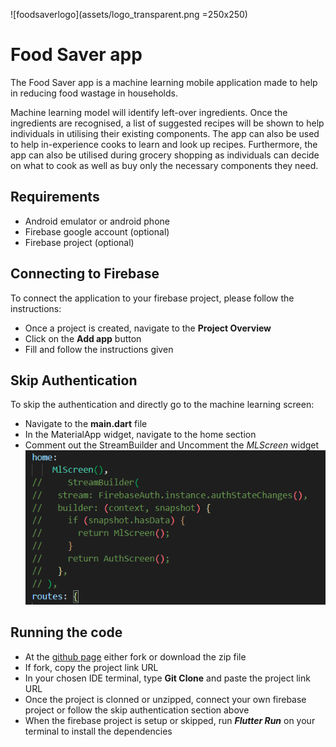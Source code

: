 ![foodsaverlogo](assets/logo_transparent.png =250x250)
# Food Saver app

The Food Saver app is a machine learning mobile application made to help in reducing food wastage in households.

Machine learning model will identify left-over ingredients. Once the ingredients are recognised, a list of suggested recipes will be shown to help individuals in utilising their existing components. The app can also be used to help in-experience cooks to learn and look up recipes. Furthermore, the app can also be utilised during grocery shopping as individuals can decide on what to cook as well as buy only the necessary components they need. 

## Requirements
- Android emulator or android phone
- Firebase google account (optional)
- Firebase project (optional)

## Connecting to Firebase
To connect the application to your firebase project, please follow the instructions:
- Once a project is created, navigate to the **Project Overview**
- Click on the **Add app** button
- Fill and follow the instructions given

## Skip Authentication
To skip the authentication and directly go to the machine learning screen:
- Navigate to the **main.dart** file
- In the MaterialApp widget, navigate to the home section
- Comment out the StreamBuilder and Uncomment the *MLScreen* widget
![skipauthscreen](assets/skipauthscreen.PNG)

## Running the code
- At the [github page](https://github.com/Denz1423/ML-mobileapp) either fork or download the zip file
- If fork, copy the project link URL
- In your chosen IDE terminal, type **Git Clone** and paste the project link URL
- Once the project is clonned or unzipped, connect your own firebase project or follow the skip authentication section above
- When the firebase project is setup or skipped, run ***Flutter Run*** on your terminal to install the dependencies

